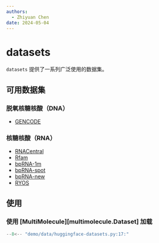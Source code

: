 ```yaml
---
authors:
  - Zhiyuan Chen
date: 2024-05-04
---
```


# datasets

`datasets` 提供了一系列广泛使用的数据集。

## 可用数据集

### 脱氧核糖核酸（DNA）

- [GENCODE](gencode)

### 核糖核酸（RNA）

- [RNACentral](rnacentral)
- [Rfam](rfam)
- [bpRNA-1m](bprna)
- [bpRNA-spot](bprna-spot)
- [bpRNA-new](bprna-new)
- [RYOS](ryos)

## 使用

### 使用 [MultiMolecule][multimolecule.Dataset] 加载

```python
--8<-- "demo/data/huggingface-datasets.py:17:"
```
